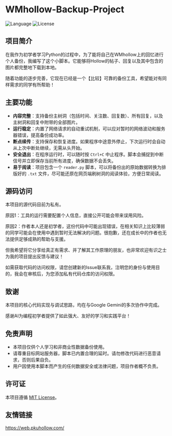 # WMhollow-Backup-Project

![Language](https://img.shields.io/badge/Language-Python-blue.svg)
![License](https://img.shields.io/badge/License-MIT-green.svg)

## 项目简介

在我作为初学者学习Python的过程中，为了能将自己在WMhollow上的回忆进行个人备份，我编写了这个小脚本。它能够将Hollow的帖子、回复以及其中包含的图片都完整地下载到本地。

随着功能的逐步完善，它现在已经是一个【比较】可靠的备份工具，希望能对有同样需求的同学有所帮助！

## 主要功能

* **内容完整**：支持备份主树洞（包括时间、关注数、回复数）、所有回复，以及主树洞和回复中附带的全部图片。
* **运行稳定**：内置了网络请求的自动重试机制，可以应对暂时的网络波动和服务器错误，提高备份成功率。
* **断点续传**：支持保存和恢复进度。如果程序中途意外停止，下次运行时会自动从上次中断处继续，无需从头开始。
* **安全退出**：在程序运行时，可以随时按 `Ctrl+C` 中止程序。脚本会捕捉到中断信号并立即保存当前所有进度，确保数据不会丢失。
* **易于阅读**：项目包含一个 `reader.py` 脚本，可以将备份出的原始数据转换为排版好的 `.txt` 文件，尽可能还原在网页端刷树洞的阅读体验，方便日常阅读。

## 源码访问

本项目的源代码目前为私有。

原因1：工具的运行需要配置个人信息，直接公开可能会带来误用风险。

原因2：作者本人还是初学者，这份代码中可能出现错误，在相关知识上比较薄弱的同学可能会在使用中遇到暂时无法解决的问题。很抱歉，还在成长中的作者也无法提供足够成熟的帮助与支援。

但我希望将它分享给真正有需求、并了解其工作原理的朋友，也非常欢迎有识之士为我的项目提出反馈与建议！

如需获取代码的访问权限，请您创建新的Issue联系我，注明您的身份与使用目的，我会在审核后，为您添加私有代码仓库的访问权限。

## 致谢

本项目的核心代码实现与调试思路，均在与Google Gemini的多次协作中完成。

感谢AI为编程初学者提供了如此强大、友好的学习和实践平台！

## 免责声明

* 本项目仅供个人学习和非商业性数据备份使用。
* 请尊重目标网站服务器，脚本已内置合理的延时。请勿修改代码进行恶意请求，否则后果自负。
* 用户因使用本脚本而产生的任何数据安全或法律问题，项目作者概不负责。

## 许可证

本项目遵循 [MIT License](LICENSE)。

## 友情链接

https://web.pkuhollow.com/
